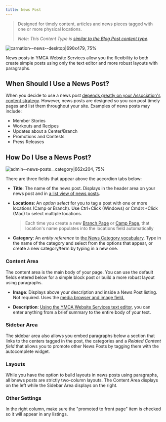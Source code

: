 ```yaml
---
title: News Post
---
```


> Designed for timely content, articles and news pieces tagged with one or more physical locations.
>
> *Note: This Content Type is [similar to the Blog Post content type](https://community.openymca.org/t/blog-post-content-types-open-y-user-docs/693).*

![carnation--news--desktop|690x479, 75%](upload://s0DLIEjlMW9Tt8s68bV3168YsnA.png)

News posts in YMCA Website Services allow you the flexibility to both create simple posts using only the text editor and more robust layouts with paragraphs.

## When Should I Use a News Post?
When you decide to use a news post [depends greatly on your Association's content strategy](https://www.youtube.com/watch?v=myGNK_qUGDM). However, news posts are designed so you can post timely pages and list them throughout your site. Examples of news posts may include:

* Member Stories
* Workouts and Recipes
* Updates about a Center/Branch
* Promotions and Contests
* Press Releases

## How Do I Use a News Post?

![admin--news-posts__category|662x204, 75%](upload://nFeEVZi9ubWFFBqOwNT6iJQnQ5N.gif)

There are three fields that appear above the accordion tabs below:

* **Title**: The name of the news post. Displays in the header area on your news post and in [a list view of news posts](https://community.openymca.org/t/news-posts-listing-paragraphs-open-y-user-docs/721).

* **Locations**: An *option select* for you to tag a post with one or more locations (Camp or Branch). Use Ctrl+Click (Windows) or Cmd⌘+Click (Mac) to select multiple locations.

  > Each time you create a new [Branch Page](https://community.openymca.org/t/branch-content-types-open-y-user-docs/685) or [Camp Page](https://community.openymca.org/t/camp-content-types-user-docs/690), that location's name populates into the locations field automatically

* **Category**: An *entity reference* to [the News Category vocabulary](http://#). Type in the name of the category and select from the options that appear, or create a new category/term by typing in a new one.



### Content Area
The content area is the main body of your page. You can use the default fields entered below for a simple block post or build a more robust layout using paragraphs.

* **Image**: Displays above your description and inside a News Post listing. Not required. Uses the [media browser and image field.](https://community.openymca.org/t/taxonomy-vocabularies-and-terms-website-structure-open-y-user-docs/734)

* **Description**: [Using the YMCA Website Services text editor](https://community.openymca.org/t/introduction-text-editor-open-y-user-docs/643), you can enter anything from a brief summary to the entire body of your text.

### Sidebar Area

The sidebar area also allows you embed paragraphs below a section that links to the centers tagged in the post, the categories and a *Related Content field* that allows you to promote other News Posts by tagging them with the autocomplete widget.



### Layouts

While you have the option to build layouts in news posts using paragraphs, all bnews posts are strictly two-column layouts. The Content Area displays on the left while the Sidebar Area displays on the right.

### Other Settings

In the right column, make sure the "promoted to front page" item is checked so it will appear in any listings.